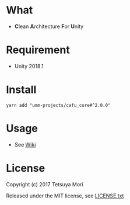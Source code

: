 # What

* **C**lean **A**rchitecture **F**or **U**nity

# Requirement

* Unity 2018.1

# Install

```shell
yarn add "umm-projects/cafu_core#^2.0.0"
```

# Usage

* See [Wiki](https://github.com/umm-projects/cafu_core/wiki)

# License

Copyright (c) 2017 Tetsuya Mori

Released under the MIT license, see [LICENSE.txt](LICENSE.txt)

